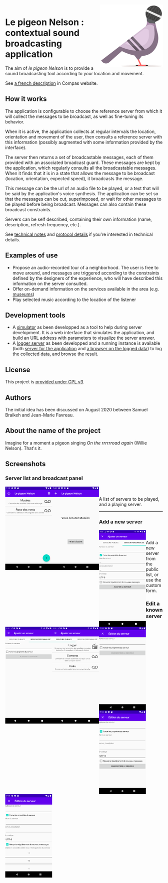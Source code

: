 <img src="./images/le-pigeon-nelson-logo.svg" width="200px" height="200px" alt="Logo du pigeon Nelson" align="right">

# Le pigeon Nelson : contextual sound broadcasting application

The aim of *le pigeon Nelson* is to provide a sound broadcasting tool according to your location and movement.

See [a french description](https://compas.limos.fr/le-pigeon-nelson/) in Compas website.

## How it works

The application is configurable to choose the reference server from which it will collect the messages to be broadcast, as well as fine-tuning its behavior.

When it is active, the application collects at regular intervals the location, orientation and movement of the user, then consults a reference server with this information (possibly augmented with some information provided by the interface). 

The server then returns a set of broadcastable messages, each of them provided with an associated broadcast guard. These messages are kept by the application, which regularly consults all the broadcastable messages. When it finds that it is in a state that allows the message to be broadcast (location, orientation, expected speed), it broadcasts the message.

This message can be the url of an audio file to be played, or a text that will be said by the application's voice synthesis. 
The application can be set so that the messages can be cut, superimposed, or wait for other messages to be played before being broadcast. Messages can also contain these broadcast constraints.

Servers can be self described, containing their own information (name, description, refresh frequency, etc.).


See [technical notes](technical-notes.md)  and [protocol details](protocol-details.md) if you're interested in technical details.

## Examples of use

* Propose an audio-recorded tour of a neighborhood. The user is free to move around, and messages are triggered according to the constraints defined by the designers of the experience, who will have described this information on the server consulted.
* Offer on-demand information on the services available in the area (e.g. [museums](https://github.com/jmtrivial/le-pigeon-nelson/blob/master/servers/museums.php))
* Play selected music according to the location of the listener

## Development tools

* A [simulator](https://jmtrivial.github.io/le-pigeon-nelson/tools/simulator.html) as been developped as a tool to help during server development. It is a web interface that simulates the application, and build an URL address with parameters to visualize the server answer.
* A [logger server](https://github.com/jmtrivial/le-pigeon-nelson/tree/master/servers/logger) as been developped and a running instance is available (both [server for the application](https://lepigeonnelson.jmfavreau.info/dev/log.php) and [a browser on the logged data](https://lepigeonnelson.jmfavreau.info/dev/logs/browse.php)) to log the collected data, and browse the result.

## License

This project is [provided under GPL v3](./LICENSE).

## Authors

The initial idea has been discussed on August 2020 between Samuel Braikeh and Jean-Marie Favreau.

## About the name of the project

Imagine for a moment a pigeon singing *On the rrrrrroad again* (Willie Nelson). That's it.

## Screenshots

### Server list and broadcast panel

<a href="./images/Screenshot1.png"><img src="./images/Screenshot1.png" width="150px" alt="A list of servers to be played" align="left" margin="1em"></a>
<a href="./images/Screenshot2.png"><img src="./images/Screenshot2.png" width="150px" alt="A playing server" align="left" margin="1em"></a>
<br />

A list of servers to be played, and a playing server.

---  

### Add a new server

<a href="./images/Screenshot6.png"><img src="./images/Screenshot6.png" width="150px" alt="Add a new server from public list" align="left" margin="1em"></a>
<a href="./images/Screenshot7.png"><img src="./images/Screenshot7.png" width="150px" alt="Add a new server from URL" align="left" margin="1em"></a>
<a href="./images/Screenshot8.png"><img src="./images/Screenshot8.png" width="150px" alt="Add a new server from URL with details" align="left" margin="1em"></a>
<br />

Add a new server from the public list, or use the custom form.
  
 

### Edit a known server

<a href="./images/Screenshot3.png"><img src="./images/Screenshot3.png" width="150px" alt="Edit a server (simple)" align="left" margin="1em"></a>
<a href="./images/Screenshot4.png"><img src="./images/Screenshot4.png" width="150px" alt="Edit a server (with details)" align="left" margin="1em"></a>
<a href="./images/Screenshot5.png"><img src="./images/Screenshot5.png" width="150px" alt="Edit a server (with refresh delay)" align="left" margin="1em"></a>
